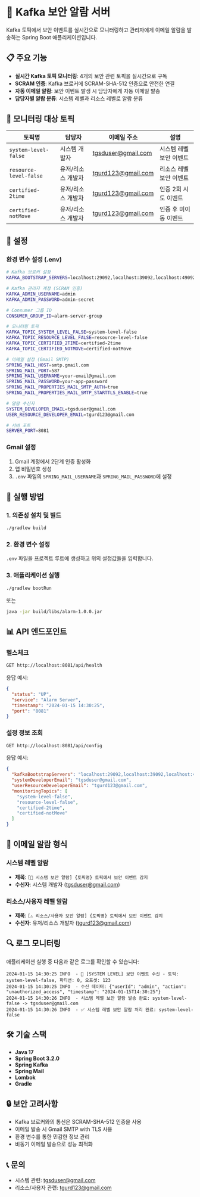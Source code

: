 # 🚨 Kafka 보안 알람 서버

Kafka 토픽에서 보안 이벤트를 실시간으로 모니터링하고 관리자에게 이메일 알람을 발송하는 Spring Boot 애플리케이션입니다.

## 📋 주요 기능

- **실시간 Kafka 토픽 모니터링**: 4개의 보안 관련 토픽을 실시간으로 구독
- **SCRAM 인증**: Kafka 브로커에 SCRAM-SHA-512 인증으로 안전한 연결
- **자동 이메일 알람**: 보안 이벤트 발생 시 담당자에게 자동 이메일 발송
- **담당자별 알람 분류**: 시스템 레벨과 리소스 레벨로 알람 분류

## 🎯 모니터링 대상 토픽

| 토픽명 | 담당자 | 이메일 주소 | 설명 |
|--------|--------|-------------|------|
| `system-level-false` | 시스템 개발자 | tgsduser@gmail.com | 시스템 레벨 보안 이벤트 |
| `resource-level-false` | 유저/리소스 개발자 | tgurd123@gmail.com | 리소스 레벨 보안 이벤트 |
| `certified-2time` | 유저/리소스 개발자 | tgurd123@gmail.com | 인증 2회 시도 이벤트 |
| `certified-notMove` | 유저/리소스 개발자 | tgurd123@gmail.com | 인증 후 미이동 이벤트 |

## 🔧 설정

### 환경 변수 설정 (.env)

```bash
# Kafka 브로커 설정
KAFKA_BOOTSTRAP_SERVERS=localhost:29092,localhost:39092,localhost:49092

# Kafka 관리자 계정 (SCRAM 인증)
KAFKA_ADMIN_USERNAME=admin
KAFKA_ADMIN_PASSWORD=admin-secret

# Consumer 그룹 ID
CONSUMER_GROUP_ID=alarm-server-group

# 모니터링 토픽
KAFKA_TOPIC_SYSTEM_LEVEL_FALSE=system-level-false
KAFKA_TOPIC_RESOURCE_LEVEL_FALSE=resource-level-false
KAFKA_TOPIC_CERTIFIED_2TIME=certified-2time
KAFKA_TOPIC_CERTIFIED_NOTMOVE=certified-notMove

# 이메일 설정 (Gmail SMTP)
SPRING_MAIL_HOST=smtp.gmail.com
SPRING_MAIL_PORT=587
SPRING_MAIL_USERNAME=your-email@gmail.com
SPRING_MAIL_PASSWORD=your-app-password
SPRING_MAIL_PROPERTIES_MAIL_SMTP_AUTH=true
SPRING_MAIL_PROPERTIES_MAIL_SMTP_STARTTLS_ENABLE=true

# 알람 수신자
SYSTEM_DEVELOPER_EMAIL=tgsduser@gmail.com
USER_RESOURCE_DEVELOPER_EMAIL=tgurd123@gmail.com

# 서버 포트
SERVER_PORT=8081
```

### Gmail 설정

1. Gmail 계정에서 2단계 인증 활성화
2. 앱 비밀번호 생성
3. `.env` 파일의 `SPRING_MAIL_USERNAME`과 `SPRING_MAIL_PASSWORD`에 설정

## 🚀 실행 방법

### 1. 의존성 설치 및 빌드

```bash
./gradlew build
```

### 2. 환경 변수 설정

`.env` 파일을 프로젝트 루트에 생성하고 위의 설정값들을 입력합니다.

### 3. 애플리케이션 실행

```bash
./gradlew bootRun
```

또는

```bash
java -jar build/libs/alarm-1.0.0.jar
```

## 📊 API 엔드포인트

### 헬스체크

```bash
GET http://localhost:8081/api/health
```

응답 예시:
```json
{
  "status": "UP",
  "service": "Alarm Server",
  "timestamp": "2024-01-15 14:30:25",
  "port": "8081"
}
```

### 설정 정보 조회

```bash
GET http://localhost:8081/api/config
```

응답 예시:
```json
{
  "kafkaBootstrapServers": "localhost:29092,localhost:39092,localhost:49092",
  "systemDeveloperEmail": "tgsduser@gmail.com",
  "userResourceDeveloperEmail": "tgurd123@gmail.com",
  "monitoringTopics": [
    "system-level-false",
    "resource-level-false",
    "certified-2time",
    "certified-notMove"
  ]
}
```

## 📧 이메일 알람 형식

### 시스템 레벨 알람
- **제목**: `[🚨 시스템 보안 알람] {토픽명} 토픽에서 보안 이벤트 감지`
- **수신자**: 시스템 개발자 (tgsduser@gmail.com)

### 리소스/사용자 레벨 알람
- **제목**: `[⚠️ 리소스/사용자 보안 알람] {토픽명} 토픽에서 보안 이벤트 감지`
- **수신자**: 유저/리소스 개발자 (tgurd123@gmail.com)

## 🔍 로그 모니터링

애플리케이션 실행 중 다음과 같은 로그를 확인할 수 있습니다:

```
2024-01-15 14:30:25 INFO  - 🚨 [SYSTEM LEVEL] 보안 이벤트 수신 - 토픽: system-level-false, 파티션: 0, 오프셋: 123
2024-01-15 14:30:25 INFO  - 수신 데이터: {"userId": "admin", "action": "unauthorized_access", "timestamp": "2024-01-15T14:30:25"}
2024-01-15 14:30:26 INFO  - 시스템 레벨 보안 알람 발송 완료: system-level-false -> tgsduser@gmail.com
2024-01-15 14:30:26 INFO  - ✅ 시스템 레벨 보안 알람 처리 완료: system-level-false
```

## 🛠️ 기술 스택

- **Java 17**
- **Spring Boot 3.2.0**
- **Spring Kafka**
- **Spring Mail**
- **Lombok**
- **Gradle**

## 🔒 보안 고려사항

- Kafka 브로커와의 통신은 SCRAM-SHA-512 인증을 사용
- 이메일 발송 시 Gmail SMTP with TLS 사용
- 환경 변수를 통한 민감한 정보 관리
- 비동기 이메일 발송으로 성능 최적화

## 📞 문의

- 시스템 관련: tgsduser@gmail.com
- 리소스/사용자 관련: tgurd123@gmail.com





